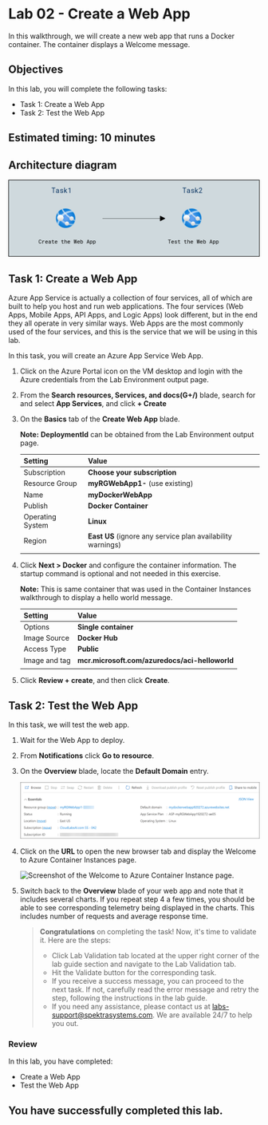 # Lab 02 - Create a Web App

In this walkthrough, we will create a new web app that runs a Docker container. The container displays a Welcome message.

## Objectives

In this lab, you will complete the following tasks:

+ Task 1: Create a Web App
+ Task 2: Test the Web App

## Estimated timing: 10 minutes

## Architecture diagram

![](../images/az900lab02.PNG) 

## Task 1: Create a Web App

Azure App Service is actually a collection of four services, all of which are built to help you host and run web applications. The four services (Web Apps, Mobile Apps, API Apps, and Logic Apps) look different, but in the end they all operate in very similar ways. Web Apps are the most commonly used of the four services, and this is the service that we will be using in this lab.

In this task, you will create an Azure App Service Web App.

1. Click on the Azure Portal icon on the VM desktop and login with the Azure credentials from the Lab Environment output page.

2. From the **Search resources, Services, and docs(G+/)** blade, search for and select **App Services**, and click **+ Create**

3. On the **Basics** tab of the **Create Web App** blade.

    **Note:**  **DeploymentId** can be obtained from the Lab Environment output page.

    | Setting | Value |
    | -- | -- |
    | Subscription | **Choose your subscription** |
    | Resource Group | **myRGWebApp1-<inject key="DeploymentID" enableCopy="false"/>** (use existing) |
    | Name | **myDockerWebApp<inject key="DeploymentID" enableCopy="false"/>** |
    | Publish | **Docker Container** |
    | Operating System | **Linux** |
    | Region | **East US** (ignore any service plan availability warnings) |
    | | |
    

4. Click **Next > Docker** and configure the container information. The startup command is optional and not needed in this exercise.

    **Note:** This is same container that was used in the Container Instances walkthrough to display a hello world message.

    | Setting | Value |
    | -- | -- |
    | Options | **Single container** |
    | Image Source | **Docker Hub** |
    | Access Type | **Public** |
    | Image and tag | **mcr.microsoft.com/azuredocs/aci-helloworld** |
    | | |

5. Click **Review + create**, and then click **Create**.

## Task 2: Test the Web App

In this task, we will test the web app.

1. Wait for the Web App to deploy.

2. From **Notifications** click **Go to resource**.

3. On the **Overview** blade, locate the **Default Domain** entry.

    ![Screenshot of the web app properties blade. The URL is highlighted.](../images/AZ-900-module-02-app-service.png)

4. Click on the **URL** to open the new browser tab and display the Welcome to Azure Container Instances page.

    ![Screenshot of the Welcome to Azure Container Instance page.](../images/0802.png)

5. Switch back to the **Overview** blade of your web app and note that it includes several charts. If you repeat step 4 a few times, you should be able to see corresponding telemetry being displayed in the charts. This includes number of requests and average response time.

   > **Congratulations** on completing the task! Now, it's time to validate it. Here are the steps:
   > - Click Lab Validation tab located at the upper right corner of the lab guide section and navigate to the Lab Validation tab.
   > - Hit the Validate button for the corresponding task.
   > - If you receive a success message, you can proceed to the next task. If not, carefully read the error message and retry the step, following the instructions in the lab guide.
   > - If you need any assistance, please contact us at labs-support@spektrasystems.com. We are available 24/7 to help you out.

### Review
In this lab, you have completed:
- Create a Web App
- Test the Web App
  
## You have successfully completed this lab.
